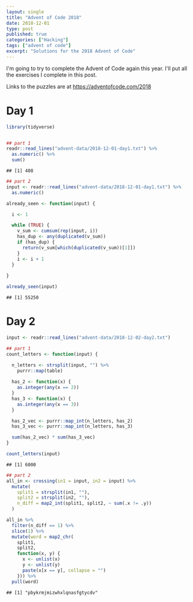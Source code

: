 ```yaml
---
layout: single
title: "Advent of Code 2018"
date: 2018-12-01
type: post
published: true
categories: ["Hacking"]
tags: ["advent of code"]
excerpt: "Solutions for the 2018 Advent of Code"
---
```


I'm going to try to complete the Advent of Code again this year. I'll put all the exercises I complete in this post.

Links to the puzzles are at https://adventofcode.com/2018


# Day 1


```r
library(tidyverse)


## part 1
readr::read_lines("advent-data/2018-12-01-day1.txt") %>%
  as.numeric() %>%
  sum()
```

```
## [1] 408
```

```r
## part 2
input <- readr::read_lines("advent-data/2018-12-01-day1.txt") %>%
  as.numeric()

already_seen <- function(input) {

  i <- 1

  while (TRUE) {
    v_sum <- cumsum(rep(input, i))
    has_dup <- any(duplicated(v_sum))
    if (has_dup) {
      return(v_sum[which(duplicated(v_sum))[1]])
    }
    i <- i + 1
  }
  
}

already_seen(input)
```

```
## [1] 55250
```

# Day 2


```r
input <- readr::read_lines("advent-data/2018-12-02-day2.txt") 

## part 1
count_letters <- function(input) {

  n_letters <- strsplit(input, "") %>%
    purrr::map(table)
  
  has_2 <- function(x) {
    as.integer(any(x == 2))
  }
  has_3 <- function(x) {
    as.integer(any(x == 3))
  }

  has_2_vec <- purrr::map_int(n_letters, has_2)
  has_3_vec <- purrr::map_int(n_letters, has_3)

  sum(has_2_vec) * sum(has_3_vec)
}

count_letters(input)
```

```
## [1] 6000
```

```r
## part 2
all_in <- crossing(in1 = input, in2 = input) %>%
  mutate(
    split1 = strsplit(in1, ""),
    split2 = strsplit(in2, ""),     
    n_diff = map2_int(split1, split2, ~ sum(.x != .y))    
  )

all_in %>%
  filter(n_diff == 1) %>%
  slice(1) %>%
  mutate(word = map2_chr(
    split1,
    split2,
    function(x, y) {
      x <- unlist(x)
      y <- unlist(y)
      paste(x[x == y], collapse = "")
    })) %>%
  pull(word)
```

```
## [1] "pbykrmjmizwhxlqnasfgtycdv"
```
